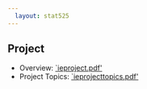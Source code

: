 ```yaml
---
  layout: stat525
---
```

  
  Project
-------
  
- Overview: [`ieproject.pdf'](https://maryclare.github.io/stat525/content/ieproject.pdf)
- Project Topics: [`ieprojecttopics.pdf'](https://maryclare.github.io/stat525/content/ieprojecttopics.pdf)